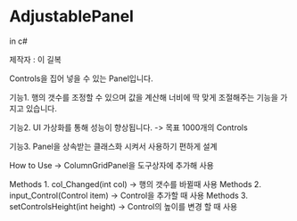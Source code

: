 # AdjustablePanel
in c#

제작자 : 이 길복

Controls을 집어 넣을 수 있는 Panel입니다.

기능1. 행의 갯수를 조정할 수 있으며 값을 계산해 너비에 딱 맞게 조절해주는 기능을 가지고 있습니다.

기능2. UI 가상화를 통해 성능이 향상됩니다. -> 목표 1000개의 Controls

기능3. Panel을 상속받는 클래스화 시켜서 사용하기 편하게 설계


How to Use -> ColumnGridPanel을 도구상자에 추가해 사용 

Methods 1. col_Changed(int col) -> 행의 갯수를 바뀔때 사용
Methods 2. input_Control(Control item) -> Control을 추가할 때 사용
Methods 3. setControlsHeight(int height) -> Control의 높이를 변경 할 때 사용

